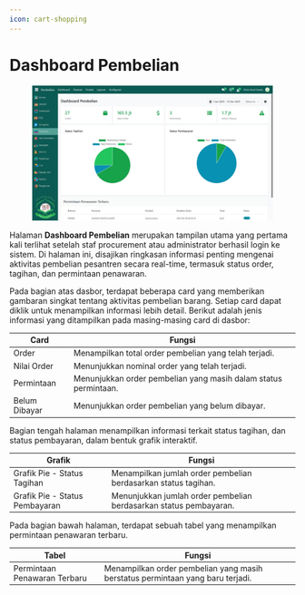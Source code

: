 ```yaml
---
icon: cart-shopping
---
```


# Dashboard Pembelian

<figure><img src="../../.gitbook/assets/image (1) (1) (1) (1) (1).png" alt=""><figcaption></figcaption></figure>

Halaman **Dashboard Pembelian** merupakan tampilan utama yang pertama kali terlihat setelah staf procurement atau administrator berhasil login ke sistem. Di halaman ini, disajikan ringkasan informasi penting mengenai aktivitas pembelian pesantren secara real-time, termasuk status order, tagihan, dan permintaan penawaran.

Pada bagian atas dasbor, terdapat beberapa card yang memberikan gambaran singkat tentang aktivitas pembelian barang. Setiap card dapat diklik untuk menampilkan informasi lebih detail. Berikut adalah jenis informasi yang ditampilkan pada masing-masing card di dasbor:

| Card          | Fungsi                                                          |
| ------------- | --------------------------------------------------------------- |
| Order         | Menampilkan total order pembelian yang telah terjadi.           |
| Nilai Order   | Menunjukkan nominal order yang telah terjadi.                   |
| Permintaan    | Menunjukkan order pembelian yang masih dalam status permintaan. |
| Belum Dibayar | Menunjukkan order pembelian yang belum dibayar.                 |

Bagian tengah halaman menampilkan informasi terkait status tagihan, dan status pembayaran, dalam bentuk grafik interaktif.

| Grafik                         | Fungsi                                                            |
| ------------------------------ | ----------------------------------------------------------------- |
| Grafik Pie - Status Tagihan    | Menampilkan jumlah order pembelian berdasarkan status tagihan.    |
| Grafik Pie - Status Pembayaran | Menunjukkan jumlah order pembelian berdasarkan status pembayaran. |

Pada bagian bawah halaman, terdapat sebuah tabel yang menampilkan permintaan penawaran terbaru.

| Tabel                        | Fungsi                                                                         |
| ---------------------------- | ------------------------------------------------------------------------------ |
| Permintaan Penawaran Terbaru | Menampilkan order pembelian yang masih berstatus permintaan yang baru terjadi. |
